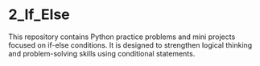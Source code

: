 # 2_If_Else
This repository contains Python practice problems and mini projects focused on if-else conditions.   It is designed to strengthen logical thinking and problem-solving skills using conditional statements.
